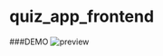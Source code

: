 # quiz_app_frontend

###DEMO
![preview](https://github.com/krrishcoder/quizappy/blob/main/quiz_app_vid.gif)
